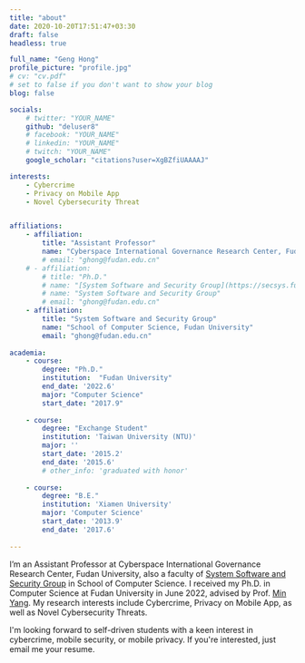 ```yaml
---
title: "about"
date: 2020-10-20T17:51:47+03:30
draft: false
headless: true

full_name: "Geng Hong"
profile_picture: "profile.jpg"
# cv: "cv.pdf"
# set to false if you don't want to show your blog
blog: false

socials:
    # twitter: "YOUR_NAME"
    github: "deluser8"
    # facebook: "YOUR_NAME"
    # linkedin: "YOUR_NAME"
    # twitch: "YOUR_NAME"
    google_scholar: "citations?user=XgBZfiUAAAAJ"

interests:
    - Cybercrime
    - Privacy on Mobile App
    - Novel Cybersecurity Threat


affiliations:
    - affiliation:
        title: "Assistant Professor"
        name: "Cyberspace International Governance Research Center, Fudan University"
        # email: "ghong@fudan.edu.cn"
    # - affiliation:
        # title: "Ph.D."
        # name: "[System Software and Security Group](https://secsys.fudan.edu.cn/main.htm), Fudan University"
        # name: "System Software and Security Group"
        # email: "ghong@fudan.edu.cn"
    - affiliation:
        title: "System Software and Security Group"
        name: "School of Computer Science, Fudan University"
        email: "ghong@fudan.edu.cn"
    
academia:
    - course:
        degree: "Ph.D."
        institution:  "Fudan University"
        end_date: '2022.6'
        major: "Computer Science"
        start_date: "2017.9"
    
    - course:
        degree: "Exchange Student"
        institution: 'Taiwan University (NTU)'
        major: ''
        start_date: '2015.2'
        end_date: '2015.6'
        # other_info: 'graduated with honor'
        
    - course:
        degree: "B.E."
        institution: 'Xiamen University'
        major: 'Computer Science'
        start_date: '2013.9'
        end_date: '2017.6'    
        
---
```



I’m an Assistant Professor at Cyberspace International Governance Research Center, Fudan University, also a faculty of [System Software and Security Group](https://secsys.fudan.edu.cn/main.htm) in School of Computer Science. I received my Ph.D. in Computer Science at Fudan University in June 2022, advised by Prof. [Min Yang](https://scholar.google.com/citations?user=UnKf9FIAAAAJ). My research interests include Cybercrime, Privacy on Mobile App, as well as Novel Cybersecurity Threats. 

I'm looking forward to self-driven students with a keen interest in cybercrime, mobile security, or mobile privacy. If you're interested, just email me your resume.


<!-- **Donec** sollicitudin, [ante][1] pulvinar tincidunt luctus, dolor mauris lobortis ex, id tincidunt metus risus nec ex. Curabitur magna mauris, facilisis vitae porttitor vitae, tincidunt sed mi. In at dui lectus. Integer ante arcu, vestibulum fermentum ante eu, maximus maximus quam. Curabitur placerat cursus posuere. Phasellus dui lorem, varius a augue non, eleifend accumsan mauris. Aenean varius posuere feugiat. In hac habitasse platea dictumst. Aenean quis ex quis nisl consequat fermentum in vitae nunc. Proin consectetur ac nulla in tempus. Maecenas enim nisi, pulvinar sit amet fermentum eget, ultrices vitae enim. Etiam vel sollicitudin felis. -->


<!-- Donec sollicitudin, ante pulvinar tincidunt luctus, dolor mauris lobortis ex, id tincidunt metus risus nec ex. Curabitur magna mauris, facilisis vitae porttitor vitae,  -->


<!-- [1]: ahadsfsa.com -->
